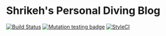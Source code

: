 # Shrikeh's Personal Diving Blog
[![Build Status](https://img.shields.io/travis/com/shrikeh/scuba-diving/master?style=flat-square)](https://travis-ci.com/shrikeh/scuba-diving)
[![Mutation testing badge](https://img.shields.io/endpoint?style=flat&url=https%3A%2F%2Fbadge-api.stryker-mutator.io%2Fgithub.com%2Fshrikeh%2Fscuba-diving%2Fmaster)](https://dashboard.stryker-mutator.io/reports/github.com/shrikeh/scuba-diving/master)
[![StyleCI](https://github.styleci.io/repos/236858731/shield?style=flat)](https://styleci.io/repos/236858731)
